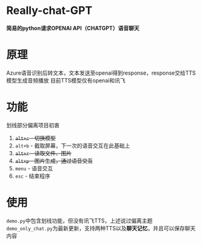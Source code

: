 # Really-chat-GPT
**简易的python请求OPENAI API（CHATGPT）语音聊天**
# 原理
Azure语音识别后转文本，文本发送至openai得到response，response交给TTS模型生成音频播放
目前TTS模型仅有openai和讯飞
# 功能
划线部分偏离项目初衷
1. ~~`alt+c` - 切换模型~~
2. `alt+b` - 截取屏幕，下一次的语音交互在此基础上
3. ~~`alt+r` - 读取文件、图片~~
4. ~~`alt+p` - 图片生成，通过语音交互~~
5. `menu` - 语音交互
6. `esc` - 结束程序
# 使用
`demo.py`中包含划线功能，但没有讯飞TTS，上述说过偏离主题
`demo_only_chat.py`为最新更新，支持两种TTS以及**聊天记忆**，并且可以保存聊天内容
